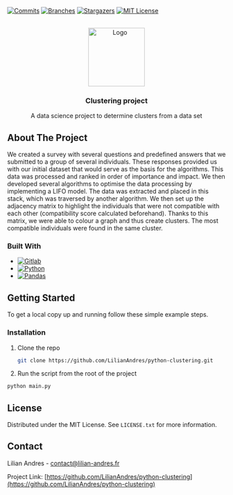 <!-- PROJECT SHIELDS -->
<!--
*** I'm using markdown "reference style" links for readability.
*** Reference links are enclosed in brackets [ ] instead of parentheses ( ).
*** See the bottom of this document for the declaration of the reference variables
*** for contributors-url, forks-url, etc. This is an optional, concise syntax you may use.
*** https://www.markdownguide.org/basic-syntax/#reference-style-links
-->
[![Commits][commits-shield]][commits-url]
[![Branches][branches-shield]][branches-url]
[![Stargazers][stars-shield]][stars-url]
[![MIT License][license-shield]][license-url]



<!-- PROJECT LOGO -->
<br />
<div align="center">
  <a href="https://github.com/LilianAndres/python-clustering">
    <img src="https://datascientest.com/wp-content/uploads/2020/05/kmeans-2.png" alt="Logo" width="130" height="135">
  </a>

<h3 align="center">Clustering project</h3>

  <p align="center">
    A data science project to determine clusters from a data set
  </p>
</div>


<!-- ABOUT THE PROJECT -->
## About The Project

We created a survey with several questions and predefined answers that we submitted to a group of several individuals. These responses provided us with our initial dataset that would serve as the basis for the algorithms. This data was processed and ranked in order of importance and impact. We then developed several algorithms to optimise the data processing by implementing a LIFO model. The data was extracted and placed in this stack, which was traversed by another algorithm. We then set up the adjacency matrix to highlight the individuals that were not compatible with each other (compatibility score calculated beforehand). Thanks to this matrix, we were able to colour a graph and thus create clusters. The most compatible individuals were found in the same cluster.


### Built With

* [![Gitlab][Gitlab]][Gitlab-url]
* [![Python][Python]][Python-url]
* [![Pandas][Pandas]][Pandas-url]

<!-- GETTING STARTED -->
## Getting Started

To get a local copy up and running follow these simple example steps.

### Installation

1. Clone the repo
   ```sh
   git clone https://github.com/LilianAndres/python-clustering.git
   ```
2. Run the script from the root of the project
  ```sh 
  python main.py
  ```


<!-- LICENSE -->
## License

Distributed under the MIT License. See `LICENSE.txt` for more information.



<!-- CONTACT -->
## Contact

Lilian Andres - contact@lilian-andres.fr

Project Link: [https://github.com/LilianAndres/python-clustering](https://github.com/LilianAndres/python-clustering)



<!-- MARKDOWN LINKS & IMAGES -->
<!-- https://www.markdownguide.org/basic-syntax/#reference-style-links -->
[commits-shield]: https://badgen.net/github/commits/LilianAndres/python-clustering
[commits-url]: https://GitHub.com/LilianAndres/python-clustering/commit/
[branches-shield]: https://badgen.net/github/branches/LilianAndres/python-clustering
[branches-url]: https://github.com/LilianAndres/python-clustering
[stars-shield]: https://img.shields.io/github/stars/LilianAndres/python-clustering
[stars-url]: https://github.com/LilianAndres/python-clustering/stargazers
[license-shield]: https://img.shields.io/github/license/LilianAndres/python-clustering
[license-url]: https://github.com/LilianAndres/python-clustering/blob/master
[product-screenshot]: images/screenshot.png
[Gitlab]: https://img.shields.io/badge/GitLab-330F63?style=for-the-badge&logo=gitlab&logoColor=white
[Gitlab-url]: https://about.gitlab.com
[Python]: https://img.shields.io/badge/python-3670A0?style=for-the-badge&logo=python&logoColor=ffdd54
[Python-url]: https://www.python.org
[Pandas]: https://img.shields.io/badge/pandas-%23150458.svg?style=for-the-badge&logo=pandas&logoColor=white
[Pandas-url]: https://pandas.pydata.org
